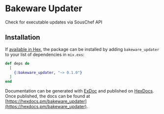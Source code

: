 # Bakeware Updater

Check for executable updates via SousChef API

## Installation

If [available in Hex](https://hex.pm/docs/publish), the package can be installed
by adding `bakeware_updater` to your list of dependencies in `mix.exs`:

```elixir
def deps do
  [
    {:bakeware_updater, "~> 0.1.0"}
  ]
end
```

Documentation can be generated with [ExDoc](https://github.com/elixir-lang/ex_doc)
and published on [HexDocs](https://hexdocs.pm). Once published, the docs can
be found at [https://hexdocs.pm/bakeware_updater](https://hexdocs.pm/bakeware_updater).
